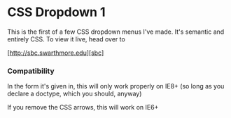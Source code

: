 CSS Dropdown 1
========================

This is the first of a few CSS dropdown menus I've made. It's semantic and entirely CSS. To view it live, head over to

[http://sbc.swarthmore.edu][sbc]

[sbc]: http://sbc.swarthmore.edu/  "Student Groups of Swarthmore College"

### Compatibility

In the form it's given in, this will only work properly on IE8+ (so long as you declare a doctype, which you should, anyway)

If you remove the CSS arrows, this will work on IE6+

